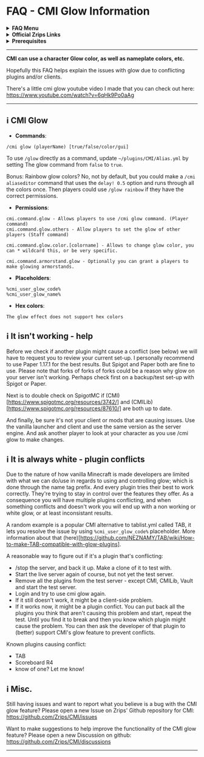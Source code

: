 # FAQ - CMI Glow Information

<topMenu>
<details>
    <summary><strong>FAQ Menu</strong></summary>
    <p>
     • <a href="https://faq.cmi.support/bungee">Bungeecord-Info</a>, 
     • <a href="https://faq.cmi.support/chance">Chance-Example</a>, 
     • <a href="https://faq.cmi.support/format">Chat-Format</a>, 
     • <a href="https://faq.cmi.support/chat">Chat-Manager</a>, 
     • <a href="https://faq.cmi.support/chatfilter">Chat-Filter</a>, 
     • <a href="https://faq.cmi.support/chatrooms">Chat-Rooms</a>, 
     • <a href="https://faq.cmi.support/commands">Commands-Manager</a>, 
     • <a href="https://faq.cmi.support/joinleave">Custom-Join-Leave</a>, 
     • <a href="https://faq.cmi.support/economy">Economy-Manager</a>, 
     • <a href="https://faq.cmi.support/ext-cmds">Extending-Commands</a>, 
     • <a href="https://faq.cmi.support/gettingstarted">Getting-Started</a>, 
     • <a href="https://faq.cmi.support/glow">Glow</a>, 
     • <a href="https://faq.cmi.support/help">Custom-Help</a>, 
     • <a href="https://faq.cmi.support/hexcolors">Hex-Colors</a>, 
     • <a href="https://faq.cmi.support/import">Importing-Data</a>, 
     • <a href="https://faq.cmi.support/library">CMILib</a>, 
     • <a href="https://faq.cmi.support/prefix">LuckPerms-Prefix</a>, 
     • <a href="https://faq.cmi.support/migrate">Migrate-Database</a>, 
     • <a href="https://faq.cmi.support/mode-stuck">Mode-Stuck</a>, 
     • <a href="https://faq.cmi.support/more-msg-cmds">More-Msg-Commands</a>, 
     • <a href="https://faq.cmi.support/motd">MOTD</a>, 
     • <a href="https://faq.cmi.support/params">Parameters</a>, 
     • <a href="https://faq.cmi.support/ranks">Ranks</a>, 
     • <a href="https://faq.cmi.support/rules">Custom-Rules</a>, 
     • <a href="https://faq.cmi.support/running">Running-CMI</a>, 
     • <a href="https://faq.cmi.support/safety">Safety-Tips</a>, 
     • <a href="https://faq.cmi.support/social">Social-Addon</a>, 
     • <a href="https://faq.cmi.support/specialized">Specialized-Cmds</a>, 
     • <a href="https://faq.cmi.support/toggle">Toggle-Example</a>, 
     • <a href="https://faq.cmi.support/trash">Trash</a>, 
     • <a href="https://faq.cmi.support/votes">Vote-Manager</a>,
     • <a href="https://faq.cmi.support/worth">Worth</a>.
    </p>
</details>

<details>
    <summary><strong>Official Zrips Links</strong></summary>
    <ul>
        <li><a href="https://zrips.net/">Zrips Website</a>
         <pre>https://www.zrips.net/<br>The official website, wiki/documentation/information</pre></li>
        <li><a href="https://discord.gg/dDMamN4">Zrips Discord</a>
         <pre>https://discord.gg/dDMamN4<br>The official Discord community server with member-driven support</pre></li>
        <li><a href="https://github.com/Zrips/">Zrips Github</a>
         <pre>https://github.com/Zrips<br>The place for bug reports and feature suggestions</pre></li>
    </ul>
</details>

<details>
    <summary><strong>Prerequisites</strong></summary>
    <ul>
        <li><a href="https://www.spigotmc.org/resources/3742/">Buy and Download CMI</a> (premium plugin)
         <pre>https://www.spigotmc.org/resources/3742/<br>Get the CMI plugin if you haven't already, and then Install it on all your servers</pre></li>
        <li><a href="https://www.spigotmc.org/resources/87610/">Also Download CMILib</a> (free library) (<a href="https://github.com/mrfdev/CMI/edit/master/Resources/FAQ/cmi-library.md">more info</a>)
         <pre>https://www.spigotmc.org/resources/87610/<br>All Zrips plugins require the CMILib .jar file. Get it and also put it on all your servers.</pre></li>
        <li>All my FAQ pages have been written for Spigot / Paper 1.18.1 and CMI 9.1.1.1 or newer.</li>
        <li>The mrfdev github page is not an official resource, we're sharing our knowledge as a courtesy.</li>
        <li>I am a team member on the Zrips Discord, this does not mean what I share on here is official.</li>
    </ul>
</details>
</topMenu>

---

**CMI can use a character Glow color, as well as nameplate colors, etc.**

Hopefully this FAQ helps explain the issues with glow due to conflicting plugins and/or clients.

There's a little cmi glow youtube video I made that you can check out here: https://www.youtube.com/watch?v=6qHk9Po0aAg

---

## <g-emoji class="g-emoji" alias="information_source" fallback-src="https://github.githubassets.com/images/icons/emoji/unicode/2139.png">ℹ️</g-emoji> CMI Glow

- **Commands**:
```
/cmi glow (playerName) [true/false/color/gui]
```
To use `/glow` directly as a command, update `~/plugins/CMI/Alias.yml` by setting The glow command from `false` to `true`.

Bonus: Rainbow glow colors? No, not by default, but you could make a `/cmi aliaseditor` command that uses the `delay! 0.5` option and runs through all the colors once. Then players could use `/glow rainbow` if they have the correct permissions.

- **Permissions**:
```
cmi.command.glow - Allows players to use /cmi glow command. (Player command)
cmi.command.glow.others - Allow players to set the glow of other players (Staff command)

cmi.command.glow.color.[colorname] - Allows to change glow color, you can * wildcard this, or be very specific.

cmi.command.armorstand.glow - Optionally you can grant a players to make glowing armorstands.
```

- **Placeholders**:
```
%cmi_user_glow_code%
%cmi_user_glow_name%
```

- **Hex colors**:
```
The glow effect does not support hex colors
```

## <g-emoji class="g-emoji" alias="information_source" fallback-src="https://github.githubassets.com/images/icons/emoji/unicode/2139.png">ℹ️</g-emoji> It isn't working - help

Before we check if another plugin might cause a conflict (see below) we will have to request you to review your current set-up. 
I personally recommend to use Paper 1.17.1 for the best results. But Spigot and Paper both are fine to use. 
Please note that forks of forks of forks could be a reason why glow on your server isn't working. Perhaps check first on a backup/test set-up with Spigot or Paper. 

Next is to double check on SpigotMC if (CMI)[https://www.spigotmc.org/resources/3742/] and (CMILib)[https://www.spigotmc.org/resources/87610/] are both up to date. 

And finally, be sure it's not your client or mods that are causing issues. Use the vanilla launcher and client and use the same version as the server engine. And ask another player to look at your character as you use /cmi glow to make changes.

## <g-emoji class="g-emoji" alias="information_source" fallback-src="https://github.githubassets.com/images/icons/emoji/unicode/2139.png">ℹ️</g-emoji> It is always white - plugin conflicts

Due to the nature of how vanilla Minecraft is made developers are limited with what we can do/use in regards to using and controlling glow; 
which is done through the name tag prefix. And every plugin tries their best to work correctly. They're trying to stay in control over the features they offer. 
As a consequence you will have multiple plugins conflicting, and when something conflicts and doesn't work you will end up with a non working or white glow, or at least inconsistant results. 

A random example is a popular CMI alternative to tablist.yml called TAB, it lets you resolve the issue by using `%cmi_user_glow_code%` placeholder. More information about that (here)[https://github.com/NEZNAMY/TAB/wiki/How-to-make-TAB-compatible-with-glow-plugins].

A reasonable way to figure out if it's a plugin that's conflicting:
- /stop the server, and back it up. Make a clone of it to test with.
- Start the live server again of course, but not yet the test server.
- Remove all the plugins from the test server - except CMI, CMILib, Vault and start the test server.
- Login and try to use cmi glow again. 
- If it still doesn't work, it might be a client-side problem.
- If it works now, it might be a plugin confict. You can put back all the plugins you think that aren't causing this problem and start, repeat the test. Until you find it to break and then you know which plugin might cause the problem. You can then ask the developer of that plugin to (better) support CMI's glow feature to prevent conflicts.

Known plugins causing conflict:
- TAB
- Scoreboard R4
- know of one? Let me know!

## <g-emoji class="g-emoji" alias="information_source" fallback-src="https://github.githubassets.com/images/icons/emoji/unicode/2139.png">ℹ️</g-emoji> Misc.

Still having issues and want to report what you believe is a bug with the CMI glow feature? Please open a new Issue on Zrips' Github repository for CMI:
https://github.com/Zrips/CMI/issues

Want to make suggestions to help improve the functionality of the CMI glow feature? Please open a new Discussion on github:
https://github.com/Zrips/CMI/discussions

---
